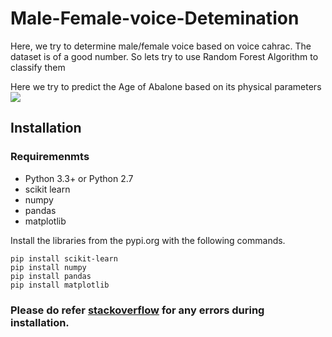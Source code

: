 # Male-Female-voice-Detemination
Here, we try to determine male/female voice based on voice cahrac. The dataset is of a good number. So lets try to use Random Forest Algorithm to classify them

Here we try to predict the Age of Abalone based on its physical parameters
![](https://i.pinimg.com/564x/a8/4d/e6/a84de6bcde7f115f5c2690d814d223f3.jpg)

## Installation

### Requiremenmts
* Python 3.3+ or Python 2.7 
* scikit learn
* numpy 
* pandas
* matplotlib

Install the libraries from the pypi.org with the following commands.
```
pip install scikit-learn
pip install numpy
pip install pandas
pip install matplotlib
```
### Please do refer [stackoverflow](https://stackoverflow.com/) for any errors during installation.
